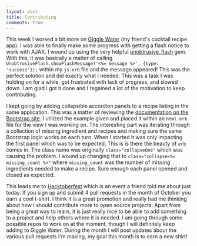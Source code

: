 ```yaml
---
layout: post
title: Contributing
comments: true
---
```


This week I worked a bit more on [Giggle Water](https://github.com/tomekr/giggle_water) (my friend's cocktail recipe app).  I was able to finally make some progress with getting a flash notice to work with AJAX.  I wound up using the very helpful [unobtrusive_flash](https://github.com/leonid-shevtsov/unobtrusive_flash) gem.  With this, it was basically a matter of calling `UnobtrusiveFlash.showFlashMessage('<%= message %>', {type: 'success'});` within my `js.erb` file and the message appeared!  This was the perfect solution and did exactly what I needed.   This was a task I was holding on for a while, got frustrated with lack of progress, and slowed down.  I am glad I got it done and I regained a lot of the motivation to keep contributing.

I kept going by adding collapsible accordion panels to a recipe listing in the same application.  This was a matter of reviewing the [documentation on the Bootstrap site](http://getbootstrap.com/javascript/#collapse-example-accordion).  I utilized the example given and placed it within an `html.erb` file for the view I was working on.  The interesting part was iterating through a collection of missing ingredient and recipes and making sure the same Bootstrap logic works on each turn.  When I started it was only impacting the first panel which was to be expected.  This is is there the beauty of `erb` comes in. The class name was originally `class="collapseOne"` which was causing the problem.  I wound up changing that to `class="collapse<%= missing_count %>"` where `missing_count` was the number of missing ingredients needed to make a recipe.  Sure enough each panel opened and closed as expected.

This leads me to [Hacktoberfest](https://hacktoberfest.digitalocean.com/) which is an event a friend told me about just today.  If you sign up and submit 4 pull requests in the month of October you earn a cool t-shirt.  I think it is a great promotion and really had me thinking about how I should contribute more to open source projects.  Apart from being a great way to learn, it is just really nice to be able to add something to a project and help others where it is needed.  I am going through some possible repos to work on at the moment, though I will definitely keep adding to Giggle Water.  During the month I will post updates about the various pull requests I'm making, my goal this month is to earn a new shirt!

